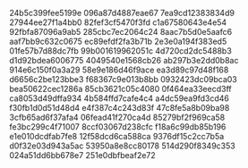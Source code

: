 24b5c399fee5199e
096a87d4887eae67
7ea9cd12383834d9
27944ee27f1a4bb0
82fef3cf5470f3fd
c1a67580643e4e54
92fbfa87096a9ab5
285cbc7ec2064c24
8aac7b5d0e5aafc6
aaf7bb9c632c0675
ec89efdf2fa3b71b
2e3e0a194f383ed5
01fe57b7d88dc7fb
99b001619962051c
4d720cd2dc5488b3
d1d92bdea6006775
4049540e1568cb26
ab297b3e2dd0b8ac
914e6c150f0a3a29
58e9e186d46f9ace
ea3d89c97d48f168
d6656c2be123bbe3
f68367c9e013b8bb
0932423dc09bca03
bea50622cec1286a
85cb3621c05c4080
0f464ea33eecd3ff
ca8053d49dffa934
4b584ffd7cafe4c4
a4dc59ea9fd3cd46
f30fb1d0d51d48d4
e4f387c4c243d83f
47c8fe5a8b09ba98
3cfb65ad6f37afa4
06fead41f270ca4d
85279bf2f969ca58
fe3bc299c4f71007
8ccf03067d238cfc
f18a6c99db85b196
e1e010dcdfab7fe8
12f58dcd6ca588ca
9376df15c2cc7b5a
d0f32e03d943a5ac
53950a8e8cc80178
514d290f8349c353
024a51dd6bb678e7
251e0dbfbeaf2e72
